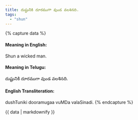 ```yaml
---
title: దుష్టునికి దూరముగా వుండ వలశినది.
tags:
  - "shun"
---
```


{% capture data %}
#### Meaning in English:
Shun a wicked man.

#### Meaning in Telugu:
దుష్టునికి దూరముగా వుండ వలశినది.

#### English Transliteration:
dushTuniki dooramugaa vuMDa valaSinadi.
{% endcapture %}

<div class="notice">{{ data | markdownify }}</div>


